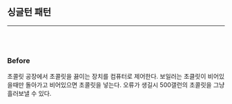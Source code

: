 ## 싱글턴 패턴

> 

---

<br></br>

### Before

초콜릿 공장에서 초콜릿을 끓이는 장치를 컴퓨터로 제어한다.
보일러는 초클릿이 비어있을때만 돌아가고 비어있으면 초콜릿을 넣는다. 오류가 생길시 500갤런의 초콜릿을 그냥 흘러보낼 수 있다.

